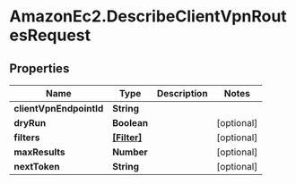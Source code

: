 # AmazonEc2.DescribeClientVpnRoutesRequest

## Properties

Name | Type | Description | Notes
------------ | ------------- | ------------- | -------------
**clientVpnEndpointId** | **String** |  | 
**dryRun** | **Boolean** |  | [optional] 
**filters** | [**[Filter]**](Filter.md) |  | [optional] 
**maxResults** | **Number** |  | [optional] 
**nextToken** | **String** |  | [optional] 


